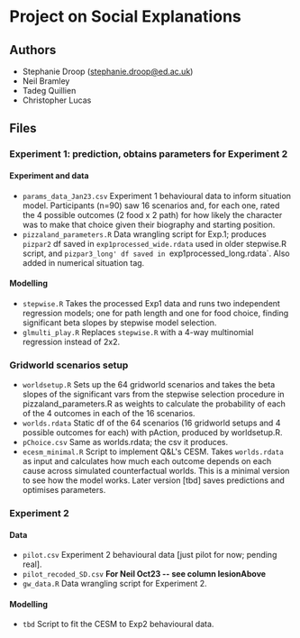 # Project on Social Explanations

## Authors
 - Stephanie Droop (stephanie.droop@ed.ac.uk)
 - Neil Bramley
 - Tadeg Quillien
 - Christopher Lucas

## Files

### Experiment 1: prediction, obtains parameters for Experiment 2 

#### Experiment and data

 - `params_data_Jan23.csv` Experiment 1 behavioural data to inform situation model. Participants (n=90) saw 16 scenarios and, for each one, rated the 4 possible outcomes (2 food x 2 path) for how likely the character was to make that choice given their biography and starting position.
 - `pizzaland_parameters.R` Data wrangling script for Exp.1; produces `pizpar2` df saved in `exp1processed_wide.rdata` used in older stepwise.R script, and `pizpar3_long' df saved in `exp1processed_long.rdata`. Also added in numerical situation tag.
 
#### Modelling

 - `stepwise.R` Takes the processed Exp1 data and runs two independent regression models; one for path length and one for food choice, finding significant beta slopes by stepwise model selection.
 - `glmulti_play.R` Replaces `stepwise.R` with a 4-way multinomial regression instead of 2x2.
 
### Gridworld scenarios setup

 - `worldsetup.R` Sets up the 64 gridworld scenarios and takes the beta slopes of the significant vars from the stepwise selection procedure in pizzaland_parameters.R as weights to calculate the probability of each of the 4 outcomes in each of the 16 scenarios.
 - `worlds.rdata` Static df of the 64 scenarios (16 gridworld setups and 4 possible outcomes for each) with pAction, produced by worldsetup.R.
 - `pChoice.csv` Same as worlds.rdata; the csv it produces.
 - `ecesm_minimal.R` Script to implement Q&L's CESM. Takes `worlds.rdata` as input and calculates how much each outcome depends on each cause across simulated counterfactual worlds. This is a minimal version to see how the model works. Later version [tbd] saves predictions and optimises parameters.
 
### Experiment 2

#### Data
 - `pilot.csv` Experiment 2 behavioural data [just pilot for now; pending real].
 - `pilot_recoded_SD.csv` **For Neil Oct23 -- see column lesionAbove**
 - `gw_data.R` Data wrangling script for Experiment 2.
 
#### Modelling 
 - `tbd` Script to fit the CESM to Exp2 behavioural data.
